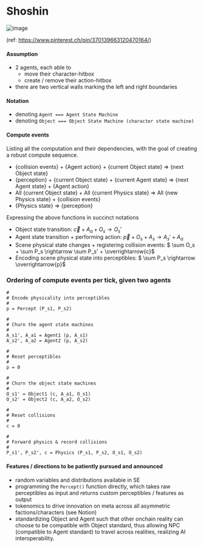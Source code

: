 # Shoshin
![image](https://user-images.githubusercontent.com/59590480/171427247-fcb4c4c6-a817-4b62-be50-27889b3ade61.png)

(ref: https://www.pinterest.ch/pin/370139663120470164/)

#### Assumption
- 2 agents, each able to
  - move their character-hitbox
  - create / remove their action-hitbox
- there are two vertical walls marking the left and right boundaries

#### Notation
- denoting `Agent === Agent State Machine`
- denoting `Object === Object State Machine (character state machine)`

#### Compute events
Listing all the computation and their dependencies, with the goal of creating a robust compute sequence.
- {collision events} + {Agent action} + {current Object state} => {next Object state}
- {perception} + {current Object state} + {current Agent state} => {next Agent state} + {Agent action}
- All {current Object state} + All {current Physics state} => All {new Physics state} + {collision events}
- {Physics state} => {perception}

Expressing the above functions in succinct notations
- Object state transition: $\overrightarrow{c} + A_a + O_s \rightarrow O_s'$
- Agent state transition + performing action: $\overrightarrow{p} + O_s + A_s \rightarrow A_s' + A_a$
- Scene physical state changes + registering collision events: $ \sum O_s + \sum P_s \rightarrow \sum P_s' + \overrightarrow{c}$
- Encoding scene physical state into perceptibles: $ \sum P_s \rightarrow \overrightarrow{p}$

### Ordering of compute events per tick, given two agents
```
#
# Encode physicality into perceptibles
#
p = Percept (P_s1, P_s2)

#
# Churn the agent state machines 
#
A_s1', A_a1 = Agent1 (p, A_s1)
A_s2', A_a2 = Agent2 (p, A_s2)

#
# Reset perceptibles
#
p = 0

#
# Churn the object state machines
#
O_s1' = Object1 (c, A_a1, O_s1)
O_s2' = Object2 (c, A_a2, O_s2)

#
# Reset collisions
#
c = 0

#
# Forward physics & record collisions
#
P_s1', P_s2', c = Physics (P_s1, P_s2, O_s1, O_s2)
```

#### Features / directions to be patiently pursued and announced
- random variables and distributions availabie in SE
- programming the `Percept()` function directly, which takes raw perceptibles as input and returns custom perceptibles / features as output
- tokenomics to drive innovation on meta across all asymmetric factions/characters (see Notion)
- standardizing Object and Agent such that other onchain reality can choose to be compatible with Object standard, thus allowing NPC (compatible to Agent standard) to travel across realities, realizing AI interoperability.
